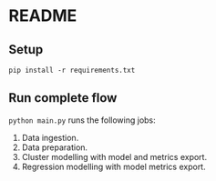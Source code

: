# README
## Setup
`pip install -r requirements.txt`
## Run complete flow
`python main.py`
runs the following jobs:
1. Data ingestion.
2. Data preparation.
3. Cluster modelling with model and metrics export.
4. Regression modelling with model metrics export.
